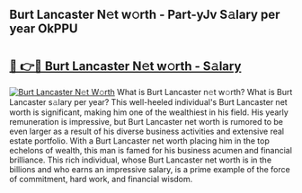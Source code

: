 ## Burt Lancaster N𝚎t w𝚘rth - Part-yJv S𝚊lary per year OkPPU

# <h2><a href="http://gc4r2fl.nevu.top/?p=Burt+Lancaster">🔗 👉🔴 Burt Lancaster N𝚎t w𝚘rth - S𝚊lary</a></h2>

[![Burt Lancaster N𝚎t W𝚘rth](https://i.imgur.com/Oavwk0R.jpeg)](http://gc4r2fl.nevu.top/?p=Burt+Lancaster)
What is Burt Lancaster n𝚎t w𝚘rth? What is Burt Lancaster s𝚊lary per year?
This well-heeled individual's Burt Lancaster net worth is significant, making him one of the wealthiest in his field. His yearly remuneration is impressive, but Burt Lancaster net worth is rumored to be even larger as a result of his diverse business activities and extensive real estate portfolio. With a Burt Lancaster net worth placing him in the top echelons of wealth, this man is famed for his business acumen and financial brilliance. This rich individual, whose Burt Lancaster net worth is in the billions and who earns an impressive salary, is a prime example of the force of commitment, hard work, and financial wisdom.
